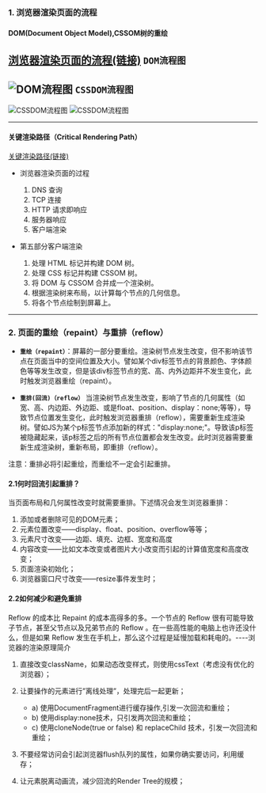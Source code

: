 ### 1. 浏览器渲染页面的流程

#### DOM(Document Object Model),CSSOM树的重绘

[浏览器渲染页面的流程(链接)](https://www.cnblogs.com/chenyoumei/p/9156849.html)
`DOM流程图`
---
![DOM流程图](https://www.w3cplus.com/sites/default/files/blogs/2018/1812/cssom-3.png)
`CSSDOM流程图`
---
![CSSDOM流程图](https://images2018.cnblogs.com/blog/1227776/201806/1227776-20180611113449533-1302562356.png)
![CSSDOM流程图](https://images2018.cnblogs.com/blog/1227776/201806/1227776-20180611113210061-2009638399.png)

----

#### 关键渲染路径（Critical Rendering Path）
[关键渲染路径(链接)](https://zhuanlan.zhihu.com/p/29418126)
* 浏览器渲染页面的过程
    1. DNS 查询
    2. TCP 连接
    3. HTTP 请求即响应
    4. 服务器响应
    5. 客户端渲染

* 第五部分客户端渲染
    1. 处理 HTML 标记并构建 DOM 树。
    2. 处理 CSS 标记并构建 CSSOM 树。
    3. 将 DOM 与 CSSOM 合并成一个渲染树。
    4. 根据渲染树来布局，以计算每个节点的几何信息。
    5. 将各个节点绘制到屏幕上。
---
### 2. 页面的重绘（repaint）与重排（reflow）

* **`重绘（repaint）`**：屏幕的一部分要重绘。渲染树节点发生改变，但不影响该节点在页面当中的空间位置及大小。譬如某个div标签节点的背景颜色、字体颜色等等发生改变，但是该div标签节点的宽、高、内外边距并不发生变化，此时触发浏览器重绘（repaint）。

* **`重排(回流)（reflow）`** 当渲染树节点发生改变，影响了节点的几何属性（如宽、高、内边距、外边距、或是float、position、display：none;等等），导致节点位置发生变化，此时触发浏览器重排（reflow），需要重新生成渲染树。譬如JS为某个p标签节点添加新的样式："display:none;"。导致该p标签被隐藏起来，该p标签之后的所有节点位置都会发生改变。此时浏览器需要重新生成渲染树，重新布局，即重排（reflow）。

注意：重排必将引起重绘，而重绘不一定会引起重排。

#### 2.1何时回流引起重排？

当页面布局和几何属性改变时就需要重排。下述情况会发生浏览器重排：
1. 添加或者删除可见的DOM元素；
2. 元素位置改变——display、float、position、overflow等等；
3. 元素尺寸改变——边距、填充、边框、宽度和高度
4. 内容改变——比如文本改变或者图片大小改变而引起的计算值宽度和高度改变；
5. 页面渲染初始化；
6. 浏览器窗口尺寸改变——resize事件发生时；

#### 2.2如何减少和避免重排

Reflow 的成本比 Repaint 的成本高得多的多。一个节点的 Reflow 很有可能导致子节点，甚至父节点以及兄弟节点的 Reflow 。在一些高性能的电脑上也许还没什么，但是如果 Reflow 发生在手机上，那么这个过程是延慢加载和耗电的。----浏览器的渲染原理简介

1. 直接改变className，如果动态改变样式，则使用cssText（考虑没有优化的浏览器）；

2. 让要操作的元素进行”离线处理”，处理完后一起更新；

    * a) 使用DocumentFragment进行缓存操作,引发一次回流和重绘；
    * b) 使用display:none技术，只引发两次回流和重绘；
    * c) 使用cloneNode(true or false) 和 replaceChild 技术，引发一次回流和重绘；

3. 不要经常访问会引起浏览器flush队列的属性，如果你确实要访问，利用缓存；

4. 让元素脱离动画流，减少回流的Render Tree的规模；